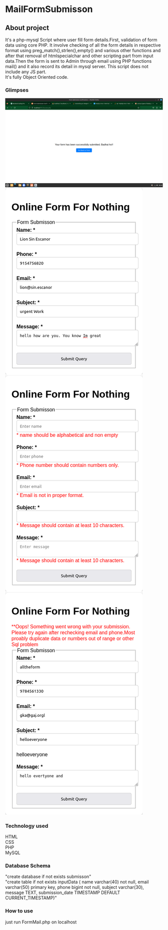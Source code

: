 # MailFormSubmisson
## About project
It's a php-mysql Script where user fill form details.First, validation of form data using core PHP. It involve checking of all the form details  in respective format using preg_match(),strlen(),empty() and various other functions and after that removal of htmlspecialchar and other scripting part from input data.Then the form is sent to Admin through email using PHP functions mail() and it also record its detail in mysql server. This script does not include any JS part.<br>
It's fully Object Oriented code.
<h3> Glimpses</h3>
<img src="/submisson.png" alt="this is login page">
<img src="/mail.png" alt="this is login page">
<img src="/error.png" alt="this is login page">
<img src="/SqlErro.png">
<h3> Technology used</h3>
HTML<br>
CSS<br>
PHP<br>
MySQL<br>
<h3>Database Schema</h3>
"create database if not exists submisson"
<br>
"create table if not exists inputData (
        name varchar(40) not null,
        email varchar(50) primary key,
        phone bigint not null,
        subject varchar(30),
        message TEXT,
        submission_date TIMESTAMP DEFAULT CURRENT_TIMESTAMP)"
<h3>How to use</h3>
just run FormMail.php on localhost


